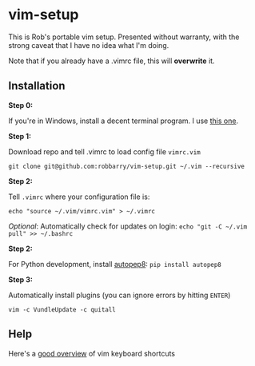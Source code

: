 # vim-setup

This is Rob's portable vim setup. Presented without warranty, with the strong caveat that I have no idea what I'm doing.

Note that if you already have a .vimrc file, this will **overwrite** it.

## Installation

**Step 0:**

If you're in Windows, install a decent terminal program. I use [this one](http://babun.github.io/).

**Step 1:**

Download repo and tell .vimrc to load config file `vimrc.vim`

`git clone git@github.com:robbarry/vim-setup.git ~/.vim --recursive`

**Step 2:**

Tell `.vimrc` where your configuration file is:

`echo "source ~/.vim/vimrc.vim" > ~/.vimrc`

*Optional*: Automatically check for updates on login:
`echo "git -C ~/.vim pull" >> ~/.bashrc`

**Step 2:**

For Python development, install
[autopep8](https://pypi.python.org/pypi/autopep8/): `pip install autopep8`

**Step 3:**

Automatically install plugins (you can ignore errors by hitting `ENTER`)

`vim -c VundleUpdate -c quitall`

## Help

Here's a [good overview](https://vim.rtorr.com/) of vim keyboard shortcuts
